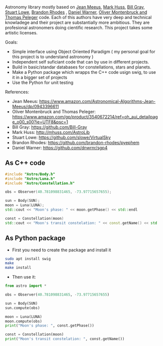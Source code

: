 Astronomy library mostly based on [Jean Meeus](https://en.wikipedia.org/wiki/Jean_Meeus), [Mark Huss](http://mhuss.com/AstroLib), [Bill Gray](https://github.com/Bill-Gray ), [Stuart Lowe](http://mhuss.com/AstroLib), [Brandon Rhodes](https://github.com/brandon-rhodes/pyephem) , [Daniel Warner](https://github.com/dnwrnr/sgp4), [Oliver Montenbruck and Thomas Peleger](https://www.amazon.com/gp/product/3540672214/ref=oh_aui_detailpage_o00_s00?ie=UTF8&psc=1) code. Each of this authors have very deep and technical knowladege and their project are substantially more ambitious. They are profesional astronomers doing cientific research. This project takes some artistic licenses.

Goals:

- Simple interface using Object Oriented Paradigm ( my personal goal for this project is to understand astronomy )
- Independent self suficiant code that can by use in different projects.
- Build in basic/standar databases for constellations, stars and planets.
- Make a Python package which wrapps the C++ code usign swig, to use it in a bigger set of projects
- Use the Python for unit testing

References:
 - Jean Meeus: https://www.amazon.com/Astronomical-Algorithms-Jean-Meeus/dp/0943396611
 - Oliver Montenbruck and Thomas Peleger: https://www.amazon.com/gp/product/3540672214/ref=oh_aui_detailpage_o00_s00?ie=UTF8&psc=1
 - Bill Gray: https://github.com/Bill-Gray 
 - Mark Huss: http://mhuss.com/AstroLib
 - Stuart Lowe: https://github.com/slowe/VirtualSky
 - Brandon Rhodes: https://github.com/brandon-rhodes/pyephem
 - Daniel Warner: https://github.com/dnwrnr/sgp4

## As C++ code

```cpp
#include "Astro/Body.h"
#include "Astro/Luna.h"
#include "Astro/Constellation.h"

obs = Observer(40.781098831465, -73.97715657655);

sun = Body(SUN);
moon = Luna(LUNA);
std::cout << "Moon's phase: " << moon.getPhase() << std::endl

const = Constellation(moon)
std::cout << "Moon's transit constelation: " << const.getName() << std::endl
```

## As Python package

* First you need to create the package and install it

```bash
sudo apt install swig
make
make install
```

* Then use it:

```python
from astro import *

obs = Observer(40.781098831465, -73.97715657655)

sun = Body(SUN)
sun.compute(obs)

moon = Luna(LUNA)
moon.compute(obs)
print("Moon's phase: ", const.getPhase())

const = Constellation(moon)
print("Moon's transit constelation: ", const.getName())
```
